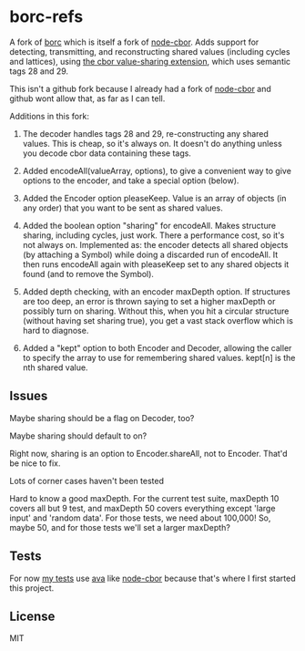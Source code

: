 # borc-refs

A fork of [borc](https://github.com/dignifiedquire/borc) which is itself a fork of [node-cbor](https://github.com/hildjj/node-cbor).  Adds support for detecting, transmitting, and reconstructing shared values (including cycles and lattices), using [the cbor value-sharing extension](http://cbor.schmorp.de/value-sharing), which uses semantic tags 28 and 29.

This isn't a github fork because I already had a fork of [node-cbor](https://github.com/hildjj/node-cbor) and github wont allow that, as far as I can tell.

Additions in this fork:

1.  The decoder handles tags 28 and 29, re-constructing any shared values.  This is cheap, so it's always on.  It doesn't do anything unless you decode cbor data containing these tags.

2.  Added encodeAll(valueArray, options), to give a convenient way to give options to the encoder, and take a special option (below).

3.  Added the Encoder option pleaseKeep.  Value is an array of objects (in any order) that you want to be sent as shared values.

4.  Added the boolean option "sharing" for encodeAll.  Makes structure sharing, including cycles, just work.  There a performance cost, so it's not always on.   Implemented as: the encoder detects all shared objects (by attaching a Symbol) while doing a discarded run of encodeAll.  It then runs encodeAll again with pleaseKeep set to any shared objects it found (and to remove the Symbol).  

5.  Added depth checking, with an encoder maxDepth option.   If structures are too deep, an error is thrown saying to set a higher maxDepth or possibly turn on sharing.  Without this, when you hit a circular structure (without having set sharing true), you get a vast stack overflow which is hard to diagnose.

6.  Added a "kept" option to both Encoder and Decoder, allowing the caller to specify the array to use for remembering shared values.   kept[n] is the nth shared value.

## Issues

Maybe sharing should be a flag on Decoder, too?

Maybe sharing should default to on?

Right now, sharing is an option to Encoder.shareAll, not to Encoder.  That'd be nice to fix.

Lots of corner cases haven't been tested

Hard to know a good maxDepth.   For the current test suite, maxDepth 10 covers all but 9 test, and maxDepth 50 covers everything except 'large input' and 'random data'.  For those tests, we need about 100,000!   So, maybe 50, and for those tests we'll set a larger maxDepth?

## Tests

For now [my tests](https://github.com/sandhawke/borc-refs/blob/master/test/refs.ava.js) use [ava](https://github.com/avajs/ava) like [node-cbor](https://github.com/hildjj/node-cbor) because that's where I first started this project.

## License

MIT
